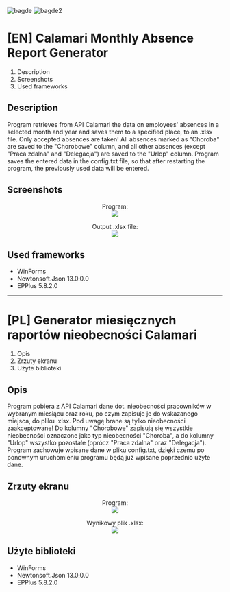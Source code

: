 ![bagde](https://img.shields.io/github/languages/top/ErenoGit/Calamari-Monthly-Report-Of-Holidays-And-Sickness) ![bagde2](https://img.shields.io/badge/.NET%20Framework-4.6.2-blue) 
# [EN] Calamari Monthly Absence Report Generator
1. Description
2. Screenshots
3. Used frameworks
## Description
Program retrieves from API Calamari the data on employees' absences in a selected month and year and saves them to a specified place, to an .xlsx file. Only accepted absences are taken! All absences marked as "Choroba" are saved to the "Chorobowe" column, and all other absences (except "Praca zdalna" and "Delegacja") are saved to the "Urlop" column. Program saves the entered data in the config.txt file, so that after restarting the program, the previously used data will be entered.
## Screenshots
<p align="center"> Program: <br/><img src="https://i.imgur.com/NSLA68j.jpeg"></p>
<p align="center"> Output .xlsx file: <br/><img src="https://i.imgur.com/a9tRHzG.jpeg"></p>

## Used frameworks
- WinForms
- Newtonsoft.Json 13.0.0.0
- EPPlus 5.8.2.0

-----------------------------------------------------------------------------------

# [PL] Generator miesięcznych raportów nieobecności Calamari
1. Opis
2. Zrzuty ekranu
3. Użyte biblioteki
## Opis
Program pobiera z API Calamari dane dot. nieobecności pracowników w wybranym miesiącu oraz roku, po czym zapisuje je do wskazanego miejsca, do pliku .xlsx. Pod uwagę brane są tylko nieobecności zaakceptowane! Do kolumny "Chorobowe" zapisują się wszystkie nieobecności oznaczone jako typ nieobecności "Choroba", a do kolumny "Urlop" wszystko pozostałe (oprócz "Praca zdalna" oraz "Delegacja"). Program zachowuje wpisane dane w pliku config.txt, dzięki czemu po ponownym uruchomieniu programu będą już wpisane poprzednio użyte dane.
## Zrzuty ekranu
<p align="center"> Program: <br/><img src="https://i.imgur.com/NSLA68j.jpeg"></p>
<p align="center"> Wynikowy plik .xlsx: <br/><img src="https://i.imgur.com/a9tRHzG.jpeg"></p>

## Użyte biblioteki
- WinForms
- Newtonsoft.Json 13.0.0.0
- EPPlus 5.8.2.0

